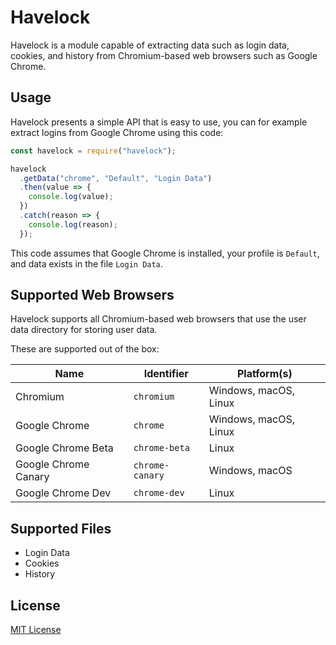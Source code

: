 # Havelock

Havelock is a module capable of extracting data such as login data, cookies, and history from Chromium-based web browsers such as Google Chrome.

## Usage

Havelock presents a simple API that is easy to use, you can for example extract logins from Google Chrome using this code:

```js
const havelock = require("havelock");

havelock
  .getData("chrome", "Default", "Login Data")
  .then(value => {
    console.log(value);
  })
  .catch(reason => {
    console.log(reason);
  });
```

This code assumes that Google Chrome is installed, your profile is `Default`, and data exists in the file `Login Data`.

## Supported Web Browsers

Havelock supports all Chromium-based web browsers that use the user data directory for storing user data.

These are supported out of the box:

| Name                 | Identifier      | Platform(s)           |
| -------------------- | --------------- | --------------------- |
| Chromium             | `chromium`      | Windows, macOS, Linux |
| Google Chrome        | `chrome`        | Windows, macOS, Linux |
| Google Chrome Beta   | `chrome-beta`   | Linux                 |
| Google Chrome Canary | `chrome-canary` | Windows, macOS        |
| Google Chrome Dev    | `chrome-dev`    | Linux                 |

## Supported Files

- Login Data
- Cookies
- History

## License

[MIT License](https://github.com/phoqe/havelock/blob/master/LICENSE.md)
